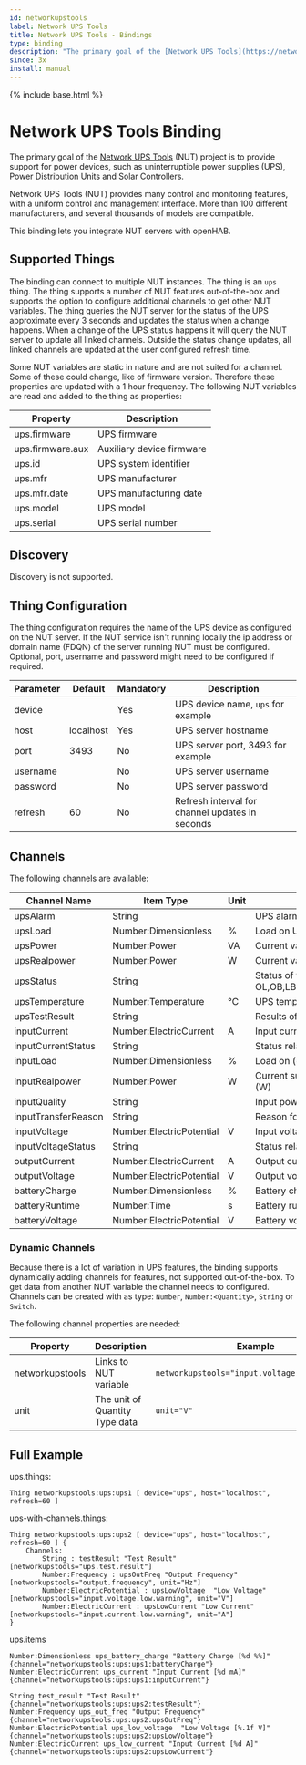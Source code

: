 ```yaml
---
id: networkupstools
label: Network UPS Tools
title: Network UPS Tools - Bindings
type: binding
description: "The primary goal of the [Network UPS Tools](https://networkupstools.org/) (NUT) project is to provide support for power devices, such as uninterruptible power supplies (UPS), Power Distribution Units and Solar Controllers."
since: 3x
install: manual
---
```


<!-- Attention authors: Do not edit directly. Please add your changes to the appropriate source repository -->

{% include base.html %}

# Network UPS Tools Binding

The primary goal of the [Network UPS Tools](https://networkupstools.org/) (NUT) project is to provide support for power devices, such as uninterruptible power supplies (UPS), Power Distribution Units and Solar Controllers.

Network UPS Tools (NUT) provides many control and monitoring features, with a uniform control and management interface.
More than 100 different manufacturers, and several thousands of models are compatible.

This binding lets you integrate NUT servers with openHAB.

## Supported Things

The binding can connect to multiple NUT instances.
The thing is an `ups` thing.
The thing supports a number of NUT features out-of-the-box and supports the option to configure additional channels to get other NUT variables.
The thing queries the NUT server for the status of the UPS approximate every 3 seconds and updates the status when a change happens.
When a change of the UPS status happens it will query the NUT server to update all linked channels.
Outside the status change updates, all linked channels are updated at the user configured refresh time.

Some NUT variables are static in nature and are not suited for a channel.
Some of these could change, like of firmware version.
Therefore these properties are updated with a 1 hour frequency.
The following NUT variables are read and added to the thing as properties:

| Property         | Description
|------------------|----------------------------------------
| ups.firmware     | UPS firmware
| ups.firmware.aux | Auxiliary device firmware
| ups.id           | UPS system identifier
| ups.mfr          | UPS manufacturer
| ups.mfr.date     | UPS manufacturing date
| ups.model        | UPS model
| ups.serial       | UPS serial number


## Discovery

Discovery is not supported.

## Thing Configuration

The thing configuration requires the name of the UPS device as configured on the NUT server.
If the NUT service isn't running locally the ip address or domain name (FDQN) of the server running NUT must be configured.
Optional, port, username and password might need to be configured if required.

| Parameter | Default   | Mandatory | Description
|-----------|-----------|----------|-------------
| device    |           |   Yes    | UPS device name, `ups` for example
| host      | localhost |   Yes    | UPS server hostname
| port      | 3493      |   No     | UPS server port, 3493 for example
| username  |           |   No     | UPS server username
| password  |           |   No     | UPS server password
| refresh   | 60        |   No     | Refresh interval for channel updates in seconds

## Channels

The following channels are available:

| Channel Name               | Item Type                | Unit | Description                                                                        | Advanced      |
|----------------------------|--------------------------|------|------------------------------------------------------------------------------------|---------------|
| upsAlarm                   | String                   |      | UPS alarms                                                                         | no            |
| upsLoad                    | Number:Dimensionless     | %    | Load on UPS (percent)                                                              | yes           |
| upsPower                   | Number:Power             | VA   | Current value of apparent power (Volt-Amps)                                        | yes           |
| upsRealpower               | Number:Power             | W    | Current value of real power (Watts)                                                | no            |
| upsStatus                  | String                   |      | Status of the UPS: OFF, OL,OB,LB,RB,OVER,TRIM,BOOST,CAL,BYPASS,NULL                | no            |
| upsTemperature             | Number:Temperature       | °C   | UPS temperature (degrees C)                                                        | yes           |
| upsTestResult              | String                   |      | Results of last self test (opaque string)                                          | yes           |
| inputCurrent               | Number:ElectricCurrent   | A    | Input current (A)                                                                  | yes           |
| inputCurrentStatus         | String                   |      | Status relative to the thresholds                                                  | yes           |
| inputLoad                  | Number:Dimensionless     | %    | Load on (ePDU) input (percent of full)                                             | no            |
| inputRealpower             | Number:Power             | W    | Current sum value of all (ePDU) phases real power (W)                              | yes           |
| inputQuality               | String                   |      | Input power quality (*** opaque)                                                   | yes           |
| inputTransferReason        | String                   |      | Reason for last transfer to battery (*** opaque)                                   | yes           |
| inputVoltage               | Number:ElectricPotential | V    | Input voltage (V)                                                                  | yes           |
| inputVoltageStatus         | String                   |      | Status relative to the thresholds                                                  | yes           |
| outputCurrent              | Number:ElectricCurrent   | A    | Output current (A)                                                                 | yes           |
| outputVoltage              | Number:ElectricPotential | V    | Output voltage (V)                                                                 | yes           |
| batteryCharge              | Number:Dimensionless     | %    | Battery charge (percent)                                                           | no            |
| batteryRuntime             | Number:Time              | s    | Battery runtime (seconds)                                                          | no            |
| batteryVoltage             | Number:ElectricPotential | V    | Battery voltage (V)                                                                | yes           |

### Dynamic Channels

Because there is a lot of variation in UPS features, the binding supports dynamically adding channels for features, not supported out-of-the-box.
To get data from another NUT variable the channel needs to configured.
Channels can be created with as type: `Number`, `Number:<Quantity>`, `String` or `Switch`.

The following channel properties are needed:

| Property        | Description                    | Example
|-----------------|--------------------------------|-----------------
| networkupstools | Links to NUT variable          | `networkupstools="input.voltage.low.warning"`
| unit            | The unit of Quantity Type data | `unit="V"`

## Full Example


ups.things:

```
Thing networkupstools:ups:ups1 [ device="ups", host="localhost", refresh=60 ]
```

ups-with-channels.things:

```
Thing networkupstools:ups:ups2 [ device="ups", host="localhost", refresh=60 ] {
    Channels:
        String : testResult "Test Result" [networkupstools="ups.test.result"]
        Number:Frequency : upsOutFreq "Output Frequency" [networkupstools="output.frequency", unit="Hz"]
        Number:ElectricPotential : upsLowVoltage  "Low Voltage" [networkupstools="input.voltage.low.warning", unit="V"]
        Number:ElectricCurrent : upsLowCurrent "Low Current" [networkupstools="input.current.low.warning", unit="A"]
}
```

ups.items

```
Number:Dimensionless ups_battery_charge "Battery Charge [%d %%]"  {channel="networkupstools:ups:ups1:batteryCharge"}
Number:ElectricCurrent ups_current "Input Current [%d mA]"{channel="networkupstools:ups:ups1:inputCurrent"}

String test_result "Test Result" {channel="networkupstools:ups:ups2:testResult"}
Number:Frequency ups_out_freq "Output Frequency" {channel="networkupstools:ups:ups2:upsOutFreq"}
Number:ElectricPotential ups_low_voltage  "Low Voltage [%.1f V]" {channel="networkupstools:ups:ups2:upsLowVoltage"}
Number:ElectricCurrent ups_low_current "Input Current [%d A]" {channel="networkupstools:ups:ups2:upsLowCurrent"}
```
